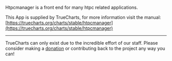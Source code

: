 Htpcmanager is a front end for many htpc related applications.

This App is supplied by TrueCharts, for more information visit the manual: [https://truecharts.org/charts/stable/htpcmanager](https://truecharts.org/charts/stable/htpcmanager)

---

TrueCharts can only exist due to the incredible effort of our staff.
Please consider making a [donation](https://truecharts.org/sponsor) or contributing back to the project any way you can!
